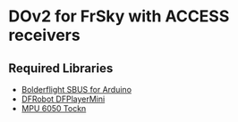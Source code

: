 # DOv2 for FrSky with ACCESS receivers

## Required Libraries
- [Bolderflight SBUS for Arduino](https://github.com/bolderflight/sbus-arduino)
- [DFRobot DFPlayerMini](https://github.com/DFRobot/DFRobotDFPlayerMini)
- [MPU 6050 Tockn](https://github.com/tockn/MPU6050_tockn)